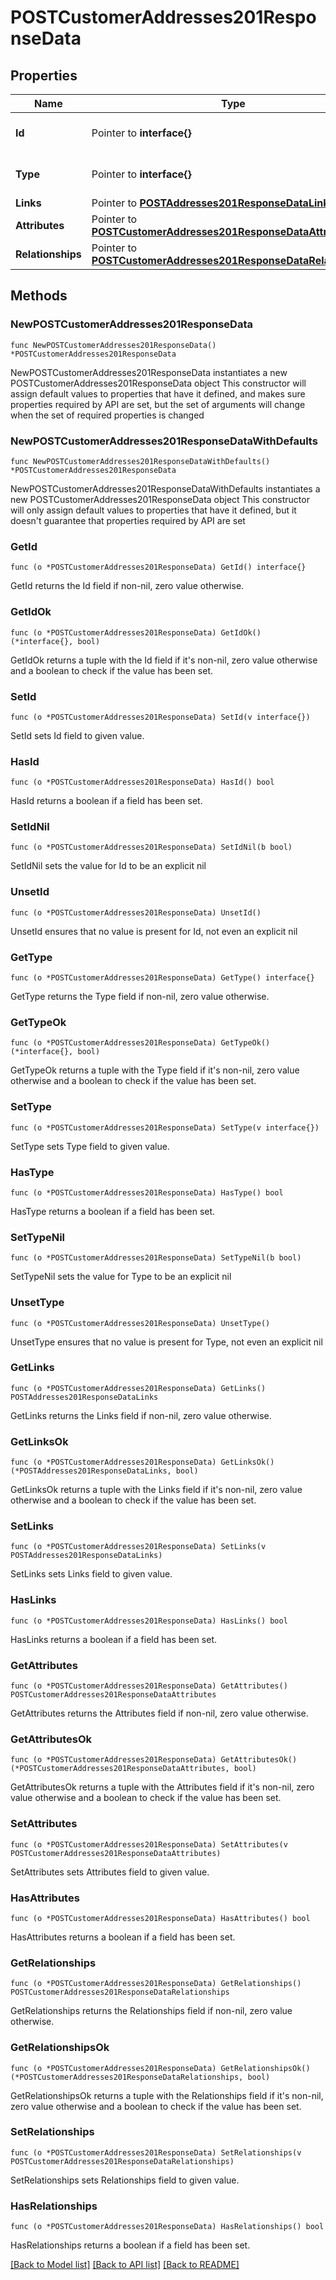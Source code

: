 # POSTCustomerAddresses201ResponseData

## Properties

Name | Type | Description | Notes
------------ | ------------- | ------------- | -------------
**Id** | Pointer to **interface{}** | The resource&#39;s id | [optional] 
**Type** | Pointer to **interface{}** | The resource&#39;s type | [optional] 
**Links** | Pointer to [**POSTAddresses201ResponseDataLinks**](POSTAddresses201ResponseDataLinks.md) |  | [optional] 
**Attributes** | Pointer to [**POSTCustomerAddresses201ResponseDataAttributes**](POSTCustomerAddresses201ResponseDataAttributes.md) |  | [optional] 
**Relationships** | Pointer to [**POSTCustomerAddresses201ResponseDataRelationships**](POSTCustomerAddresses201ResponseDataRelationships.md) |  | [optional] 

## Methods

### NewPOSTCustomerAddresses201ResponseData

`func NewPOSTCustomerAddresses201ResponseData() *POSTCustomerAddresses201ResponseData`

NewPOSTCustomerAddresses201ResponseData instantiates a new POSTCustomerAddresses201ResponseData object
This constructor will assign default values to properties that have it defined,
and makes sure properties required by API are set, but the set of arguments
will change when the set of required properties is changed

### NewPOSTCustomerAddresses201ResponseDataWithDefaults

`func NewPOSTCustomerAddresses201ResponseDataWithDefaults() *POSTCustomerAddresses201ResponseData`

NewPOSTCustomerAddresses201ResponseDataWithDefaults instantiates a new POSTCustomerAddresses201ResponseData object
This constructor will only assign default values to properties that have it defined,
but it doesn't guarantee that properties required by API are set

### GetId

`func (o *POSTCustomerAddresses201ResponseData) GetId() interface{}`

GetId returns the Id field if non-nil, zero value otherwise.

### GetIdOk

`func (o *POSTCustomerAddresses201ResponseData) GetIdOk() (*interface{}, bool)`

GetIdOk returns a tuple with the Id field if it's non-nil, zero value otherwise
and a boolean to check if the value has been set.

### SetId

`func (o *POSTCustomerAddresses201ResponseData) SetId(v interface{})`

SetId sets Id field to given value.

### HasId

`func (o *POSTCustomerAddresses201ResponseData) HasId() bool`

HasId returns a boolean if a field has been set.

### SetIdNil

`func (o *POSTCustomerAddresses201ResponseData) SetIdNil(b bool)`

 SetIdNil sets the value for Id to be an explicit nil

### UnsetId
`func (o *POSTCustomerAddresses201ResponseData) UnsetId()`

UnsetId ensures that no value is present for Id, not even an explicit nil
### GetType

`func (o *POSTCustomerAddresses201ResponseData) GetType() interface{}`

GetType returns the Type field if non-nil, zero value otherwise.

### GetTypeOk

`func (o *POSTCustomerAddresses201ResponseData) GetTypeOk() (*interface{}, bool)`

GetTypeOk returns a tuple with the Type field if it's non-nil, zero value otherwise
and a boolean to check if the value has been set.

### SetType

`func (o *POSTCustomerAddresses201ResponseData) SetType(v interface{})`

SetType sets Type field to given value.

### HasType

`func (o *POSTCustomerAddresses201ResponseData) HasType() bool`

HasType returns a boolean if a field has been set.

### SetTypeNil

`func (o *POSTCustomerAddresses201ResponseData) SetTypeNil(b bool)`

 SetTypeNil sets the value for Type to be an explicit nil

### UnsetType
`func (o *POSTCustomerAddresses201ResponseData) UnsetType()`

UnsetType ensures that no value is present for Type, not even an explicit nil
### GetLinks

`func (o *POSTCustomerAddresses201ResponseData) GetLinks() POSTAddresses201ResponseDataLinks`

GetLinks returns the Links field if non-nil, zero value otherwise.

### GetLinksOk

`func (o *POSTCustomerAddresses201ResponseData) GetLinksOk() (*POSTAddresses201ResponseDataLinks, bool)`

GetLinksOk returns a tuple with the Links field if it's non-nil, zero value otherwise
and a boolean to check if the value has been set.

### SetLinks

`func (o *POSTCustomerAddresses201ResponseData) SetLinks(v POSTAddresses201ResponseDataLinks)`

SetLinks sets Links field to given value.

### HasLinks

`func (o *POSTCustomerAddresses201ResponseData) HasLinks() bool`

HasLinks returns a boolean if a field has been set.

### GetAttributes

`func (o *POSTCustomerAddresses201ResponseData) GetAttributes() POSTCustomerAddresses201ResponseDataAttributes`

GetAttributes returns the Attributes field if non-nil, zero value otherwise.

### GetAttributesOk

`func (o *POSTCustomerAddresses201ResponseData) GetAttributesOk() (*POSTCustomerAddresses201ResponseDataAttributes, bool)`

GetAttributesOk returns a tuple with the Attributes field if it's non-nil, zero value otherwise
and a boolean to check if the value has been set.

### SetAttributes

`func (o *POSTCustomerAddresses201ResponseData) SetAttributes(v POSTCustomerAddresses201ResponseDataAttributes)`

SetAttributes sets Attributes field to given value.

### HasAttributes

`func (o *POSTCustomerAddresses201ResponseData) HasAttributes() bool`

HasAttributes returns a boolean if a field has been set.

### GetRelationships

`func (o *POSTCustomerAddresses201ResponseData) GetRelationships() POSTCustomerAddresses201ResponseDataRelationships`

GetRelationships returns the Relationships field if non-nil, zero value otherwise.

### GetRelationshipsOk

`func (o *POSTCustomerAddresses201ResponseData) GetRelationshipsOk() (*POSTCustomerAddresses201ResponseDataRelationships, bool)`

GetRelationshipsOk returns a tuple with the Relationships field if it's non-nil, zero value otherwise
and a boolean to check if the value has been set.

### SetRelationships

`func (o *POSTCustomerAddresses201ResponseData) SetRelationships(v POSTCustomerAddresses201ResponseDataRelationships)`

SetRelationships sets Relationships field to given value.

### HasRelationships

`func (o *POSTCustomerAddresses201ResponseData) HasRelationships() bool`

HasRelationships returns a boolean if a field has been set.


[[Back to Model list]](../README.md#documentation-for-models) [[Back to API list]](../README.md#documentation-for-api-endpoints) [[Back to README]](../README.md)


